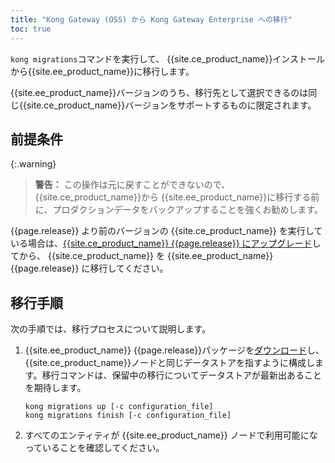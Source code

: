 ```yaml
---
title: "Kong Gateway (OSS) から Kong Gateway Enterprise への移行"
toc: true
---
```

`kong migrations`コマンドを実行して、 {{site.ce_product_name}}インストールから{{site.ee_product_name}}に移行します。

{{site.ee_product_name}}バージョンのうち、移行先として選択できるのは同じ{{site.ce_product_name}}バージョンをサポートするものに限定されます。

前提条件
----

{:.warning}
> 
> **警告：** この操作は元に戻すことができないので、
   {{site.ce_product_name}}から
> {{site.ee_product_name}}に移行する前に、プロダクションデータをバックアップすることを強くお勧めします。

{{page.release}} より前のバージョンの {{site.ce_product_name}} を実行している場合は、[{{site.ce_product_name}} {{page.release}} にアップグレード](/gateway/{{page.release}}/upgrade/)してから、
{{site.ce_product_name}} を {{site.ee_product_name}} {{page.release}} に移行してください。

移行手順
----

次の手順では、移行プロセスについて説明します。

1. {{site.ee_product_name}} 
{{page.release}}パッケージを[ダウンロード](/gateway/{{page.release}}/install/)し、
{{site.ce_product_name}}ノードと同じデータストアを指すように構成します。移行コマンドは、保留中の移行についてデータストアが最新出あることを期待します。

   ```shell
   kong migrations up [-c configuration_file]
   kong migrations finish [-c configuration_file]
   ```

2. すべてのエンティティが
   {{site.ee_product_name}} ノードで利用可能になっていることを確認してください。

